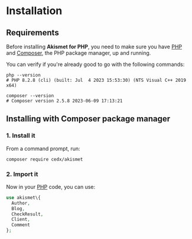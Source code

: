 # Installation

## Requirements
Before installing **Akismet for PHP**, you need to make sure you have [PHP](https://www.php.net)
and [Composer](https://getcomposer.org), the PHP package manager, up and running.
	
You can verify if you're already good to go with the following commands:

```shell
php --version
# PHP 8.2.8 (cli) (built: Jul  4 2023 15:53:30) (NTS Visual C++ 2019 x64)

composer --version
# Composer version 2.5.8 2023-06-09 17:13:21
```

## Installing with Composer package manager

### 1. Install it
From a command prompt, run:

```shell
composer require cedx/akismet
```

### 2. Import it
Now in your [PHP](https://www.php.net) code, you can use:

```php
use akismet\{
  Author,
  Blog,
  CheckResult,
  Client,
  Comment
};
```
